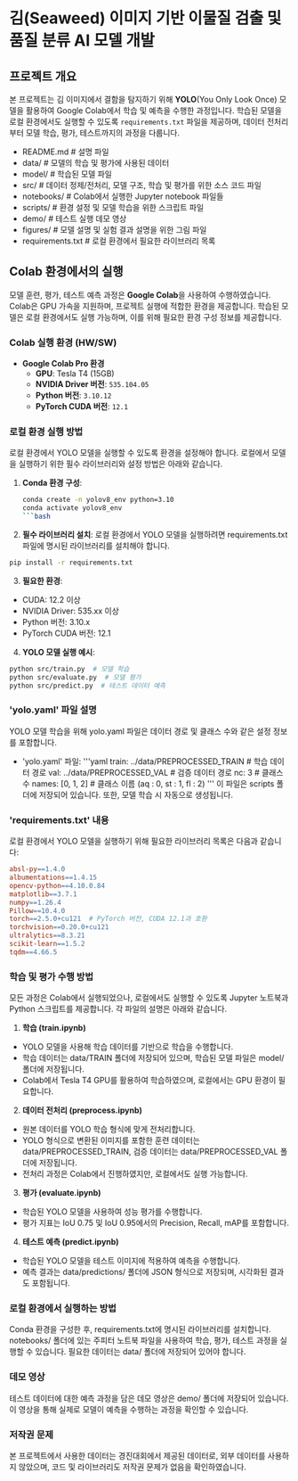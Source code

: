 # 김(Seaweed) 이미지 기반 이물질 검출 및 품질 분류 AI 모델 개발
## 프로젝트 개요
본 프로젝트는 김 이미지에서 결함을 탐지하기 위해 **YOLO**(You Only Look Once) 모델을 활용하여 Google Colab에서 학습 및 예측을 수행한 과정입니다. 학습된 모델을 로컬 환경에서도 실행할 수 있도록 `requirements.txt` 파일을 제공하며, 데이터 전처리부터 모델 학습, 평가, 테스트까지의 과정을 다룹니다.
- README.md # 설명 파일
- data/ # 모델의 학습 및 평가에 사용된 데이터
- model/ # 학습된 모델 파일
- src/ # 데이터 정제/전처리, 모델 구조, 학습 및 평가를 위한 소스 코드 파일
- notebooks/ # Colab에서 실행한 Jupyter notebook 파일들
- scripts/ # 환경 설정 및 모델 학습을 위한 스크립트 파일
- demo/ # 테스트 실행 데모 영상
- figures/ # 모델 설명 및 실험 결과 설명을 위한 그림 파일
- requirements.txt # 로컬 환경에서 필요한 라이브러리 목록

## Colab 환경에서의 실행

모델 훈련, 평가, 테스트 예측 과정은 **Google Colab**을 사용하여 수행하였습니다. Colab은 GPU 가속을 지원하며, 프로젝트 실행에 적합한 환경을 제공합니다. 학습된 모델은 로컬 환경에서도 실행 가능하며, 이를 위해 필요한 환경 구성 정보를 제공합니다.

### Colab 실행 환경 (HW/SW)

- **Google Colab Pro 환경**
  - **GPU**: Tesla T4 (15GB)
  - **NVIDIA Driver 버전**: `535.104.05`
  - **Python 버전**: `3.10.12`
  - **PyTorch CUDA 버전**: `12.1`

### 로컬 환경 실행 방법

로컬 환경에서 YOLO 모델을 실행할 수 있도록 환경을 설정해야 합니다. 로컬에서 모델을 실행하기 위한 필수 라이브러리와 설정 방법은 아래와 같습니다.

1. **Conda 환경 구성**:
   ```bash
   conda create -n yolov8_env python=3.10
   conda activate yolov8_env
   ```bash
2. **필수 라이브러리 설치**: 로컬 환경에서 YOLO 모델을 실행하려면 requirements.txt 파일에 명시된 라이브러리를 설치해야 합니다.
  ```bash
  pip install -r requirements.txt
  ```
3. **필요한 환경**:
- CUDA: 12.2 이상
- NVIDIA Driver: 535.xx 이상
- Python 버전: 3.10.x
- PyTorch CUDA 버전: 12.1
4. **YOLO 모델 실행 예시**:
  ```bash
  python src/train.py  # 모델 학습
  python src/evaluate.py  # 모델 평가
  python src/predict.py  # 테스트 데이터 예측
  ```
### 'yolo.yaml' 파일 설명
YOLO 모델 학습을 위해 yolo.yaml 파일은 데이터 경로 및 클래스 수와 같은 설정 정보를 포함합니다.
- 'yolo.yaml' 파일:
  '''yaml
  train: ../data/PREPROCESSED_TRAIN  # 학습 데이터 경로
  val: ../data/PREPROCESSED_VAL  # 검증 데이터 경로
  nc: 3  # 클래스 수
  names: [0, 1, 2]  # 클래스 이름 (aq : 0, st : 1, fl : 2)
  '''
이 파일은 scripts 폴더에 저장되어 있습니다. 또한, 모델 학습 시 자동으로 생성됩니다.


### 'requirements.txt' 내용
로컬 환경에서 YOLO 모델을 실행하기 위해 필요한 라이브러리 목록은 다음과 같습니다:
  ```makefile
  absl-py==1.4.0
  albumentations==1.4.15
  opencv-python==4.10.0.84
  matplotlib==3.7.1
  numpy==1.26.4
  Pillow==10.4.0
  torch==2.5.0+cu121  # PyTorch 버전, CUDA 12.1과 호환
  torchvision==0.20.0+cu121
  ultralytics==8.3.21
  scikit-learn==1.5.2
  tqdm==4.66.5
  ```

### 학습 및 평가 수행 방법
모든 과정은 Colab에서 실행되었으나, 로컬에서도 실행할 수 있도록 Jupyter 노트북과 Python 스크립트를 제공합니다. 각 파일의 설명은 아래와 같습니다.

1. **학습 (train.ipynb)**
- YOLO 모델을 사용해 학습 데이터를 기반으로 학습을 수행합니다.
- 학습 데이터는 data/TRAIN 폴더에 저장되어 있으며, 학습된 모델 파일은 model/ 폴더에 저장됩니다.
- Colab에서 Tesla T4 GPU를 활용하여 학습하였으며, 로컬에서는 GPU 환경이 필요합니다.
2. **데이터 전처리 (preprocess.ipynb)**
- 원본 데이터를 YOLO 학습 형식에 맞게 전처리합니다.
- YOLO 형식으로 변환된 이미지를 포함한 훈련 데이터는 data/PREPROCESSED_TRAIN, 검증 데이터는 data/PREPROCESSED_VAL 폴더에 저장됩니다.
- 전처리 과정은 Colab에서 진행하였지만, 로컬에서도 실행 가능합니다.
3. **평가 (evaluate.ipynb)**
- 학습된 YOLO 모델을 사용하여 성능 평가를 수행합니다.
- 평가 지표는 IoU 0.75 및 IoU 0.95에서의 Precision, Recall, mAP를 포함합니다.
4. **테스트 예측 (predict.ipynb)**
- 학습된 YOLO 모델을 테스트 이미지에 적용하여 예측을 수행합니다.
- 예측 결과는 data/predictions/ 폴더에 JSON 형식으로 저장되며, 시각화된 결과도 포함됩니다.

### 로컬 환경에서 실행하는 방법
Conda 환경을 구성한 후, requirements.txt에 명시된 라이브러리를 설치합니다.
notebooks/ 폴더에 있는 주피터 노트북 파일을 사용하여 학습, 평가, 테스트 과정을 실행할 수 있습니다.
필요한 데이터는 data/ 폴더에 저장되어 있어야 합니다.

### 데모 영상
테스트 데이터에 대한 예측 과정을 담은 데모 영상은 demo/ 폴더에 저장되어 있습니다. 이 영상을 통해 실제로 모델이 예측을 수행하는 과정을 확인할 수 있습니다.

### 저작권 문제
본 프로젝트에서 사용한 데이터는 경진대회에서 제공된 데이터로, 외부 데이터를 사용하지 않았으며, 코드 및 라이브러리도 저작권 문제가 없음을 확인하였습니다.
